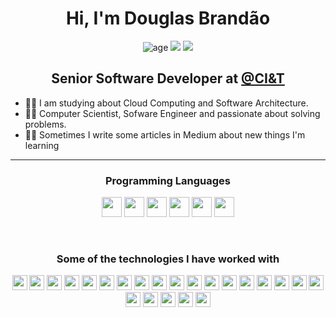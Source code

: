 <h1 align="center">
  Hi, I'm Douglas Brandão
</h1>

<p align="center">
  <img alt="age" src="https://img.shields.io/badge/Age-24-red">
  <img src="https://img.shields.io/badge/Lives-Brazil-red">
  <img src="https://img.shields.io/badge/Education-Computer%20Science-red">
</p>

<h2 align="center">
  Senior Software Developer at <a href="[https://medium.com/luizalabs](https://ciandt.com/br/pt-br/home)">@CI&T</a>
</h2>

- 👨‍💻 I am studying about Cloud Computing and Software Architecture.
- 💪🏼 Computer Scientist, Sofware Engineer and passionate about solving problems.
- ✍🏻 Sometimes I write some articles in Medium about new things I'm learning


---

<h3 align="center">
  Programming Languages
</h3>

<p align="center">
  <img height="32px" src="https://img.shields.io/badge/Java-ED8B00?style=for-the-badge&logo=openjdk&logoColor=white">
  <img height="32px" src="https://img.shields.io/badge/JavaScript-323330?style=for-the-badge&logo=javascript&logoColor=F7DF1E">
  <img height="32px" src="https://img.shields.io/badge/TypeScript-007ACC?style=for-the-badge&logo=typescript&logoColor=white">
  <img height="32px" src="https://img.shields.io/badge/C-00599C?style=for-the-badge&logo=c&logoColor=white">
  <img height="32px" src="https://img.shields.io/badge/C%2B%2B-00599C?style=for-the-badge&logo=c%2B%2B&logoColor=white">
  <img height="32px" src="https://img.shields.io/badge/C%23-239120?style=for-the-badge&logo=c-sharp&logoColor=white">
</p>
<br>

<h3 align="center">
  Some of the technologies I have worked with
</h3>

<p align="center">
  <img height="24px" src="https://img.shields.io/badge/HTML5-E34F26?style=for-the-badge&logo=html5&logoColor=white">
  <img height="24px" src="https://img.shields.io/badge/CSS3-1572B6?style=for-the-badge&logo=css3&logoColor=white">
  <img height="24px" src="https://img.shields.io/badge/Node.js-43853D?style=for-the-badge&logo=node.js&logoColor=white">
  <img height="24px" src="https://img.shields.io/badge/Express.js-404D59?style=for-the-badge">
  <img height="24px" src="https://img.shields.io/badge/React-20232A?style=for-the-badge&logo=react&logoColor=61DAFB">
  <img height="24px" src="https://img.shields.io/badge/React_Native-20232A?style=for-the-badge&logo=react&logoColor=61DAFB">
  <img height="24px" src="https://img.shields.io/badge/Redux-593D88?style=for-the-badge&logo=redux&logoColor=white">
  <img height="24px" src="https://img.shields.io/badge/React_Router-CA4245?style=for-the-badge&logo=react-router&logoColor=white">
  <img height="24px" src="https://img.shields.io/badge/Spring-6DB33F?style=for-the-badge&logo=spring&logoColor=white">
  <img height="24px" src="https://img.shields.io/badge/MySQL-005C84?style=for-the-badge&logo=mysql&logoColor=white">
  <img height="24px" src="https://img.shields.io/badge/PostgreSQL-316192?style=for-the-badge&logo=postgresql&logoColor=white">
  <img height="24px" src="https://img.shields.io/badge/Oracle-F80000?style=for-the-badge&logo=Oracle&logoColor=white">
  <img height="24px" src="https://img.shields.io/badge/rabbitmq-%23FF6600.svg?&style=for-the-badge&logo=rabbitmq&logoColor=white">
  <img height="24px" src="https://img.shields.io/badge/redis-%23DD0031.svg?&style=for-the-badge&logo=redis&logoColor=white">
  <img height="24px" src="https://img.shields.io/badge/MongoDB-4EA94B?style=for-the-badge&logo=mongodb&logoColor=white">
  <img height="24px" src="https://img.shields.io/badge/Jest-323330?style=for-the-badge&logo=Jest&logoColor=white">
  <img height="24px" src="https://img.shields.io/badge/Amazon_AWS-FF9900?style=for-the-badge&logo=amazonaws&logoColor=white">
  <img height="24px" src="https://img.shields.io/badge/Azure_DevOps-0078D7?style=for-the-badge&logo=azure-devops&logoColor=white">
  <img height="24px" src="https://img.shields.io/badge/Google_Cloud-4285F4?style=for-the-badge&logo=google-cloud&logoColor=white">
  <img height="24px" src="https://img.shields.io/badge/GitHub-100000?style=for-the-badge&logo=github&logoColor=white">
  <img height="24px" src="https://img.shields.io/badge/GitLab-330F63?style=for-the-badge&logo=gitlab&logoColor=white">
  <img height="24px" src="https://img.shields.io/badge/Linux-FCC624?style=for-the-badge&logo=linux&logoColor=black">
  <img height="24px" src="https://img.shields.io/badge/Ubuntu-E95420?style=for-the-badge&logo=ubuntu&logoColor=white">
</p>
